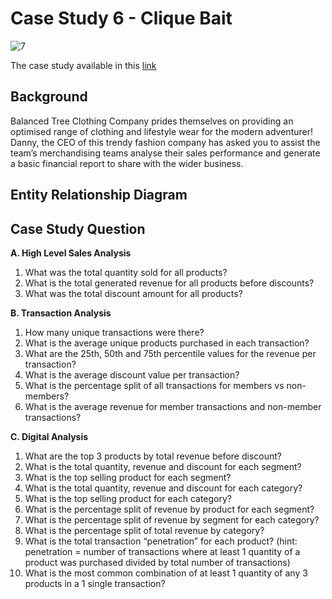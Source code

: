 # Case Study 6 - Clique Bait

![7](https://user-images.githubusercontent.com/103159451/183046507-6f33be59-4f30-4e81-bf08-ef7932c975b4.png)


The case study available in this [link](https://8weeksqlchallenge.com/case-study-7/) 

## Background
Balanced Tree Clothing Company prides themselves on providing an optimised range of clothing and lifestyle wear for the modern adventurer! Danny, the CEO of this trendy fashion company has asked you to assist the team’s merchandising teams analyse their sales performance and generate a basic financial report to share with the wider business.

## Entity Relationship Diagram



## Case Study Question
**A. High Level Sales Analysis**
1.	What was the total quantity sold for all products?
2.	What is the total generated revenue for all products before discounts?
3.	What was the total discount amount for all products?

**B. Transaction Analysis**
1.	How many unique transactions were there?
2.	What is the average unique products purchased in each transaction?
3.	What are the 25th, 50th and 75th percentile values for the revenue per transaction?
4.	What is the average discount value per transaction?
5.	What is the percentage split of all transactions for members vs non-members?
6.	What is the average revenue for member transactions and non-member transactions?

**C. Digital Analysis**
1.	What are the top 3 products by total revenue before discount?
2.	What is the total quantity, revenue and discount for each segment?
3.	What is the top selling product for each segment?
4.	What is the total quantity, revenue and discount for each category?
5.	What is the top selling product for each category?
6.	What is the percentage split of revenue by product for each segment?
7.	What is the percentage split of revenue by segment for each category?
8.	What is the percentage split of total revenue by category?
9.	What is the total transaction “penetration” for each product? (hint: penetration = number of transactions where at least 1 quantity of a product was purchased divided by total number of transactions)
10.	What is the most common combination of at least 1 quantity of any 3 products in a 1 single transaction?
